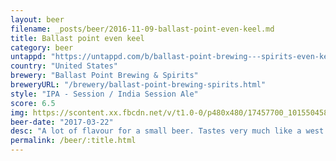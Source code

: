 ```yaml
---
layout: beer
filename: _posts/beer/2016-11-09-ballast-point-even-keel.md
title: Ballast point even keel
category: beer
untappd: "https://untappd.com/b/ballast-point-brewing---spirits-even-keel/6508"
country: "United States"
brewery: "Ballast Point Brewing & Spirits"
breweryURL: "/brewery/ballast-point-brewing-spirits.html"
style: "IPA - Session / India Session Ale"
score: 6.5
img: https://scontent.xx.fbcdn.net/v/t1.0-0/p480x480/17457700_10155045840283745_3973573560619807500_n.jpg?oh=924f027f39772fd788927e3e2170a370&oe=5A6F8A6A
beer-date: "2017-03-22"
desc: "A lot of flavour for a small beer. Tastes very much like a west coast IPA. My main complaint is that while the bitterness and hops are there the mouthfeel is a bit watery so it doesn’t have the a nice smoothness. Worth a try but I wouldn’t be looking for another"
permalink: /beer/:title.html
---
```

